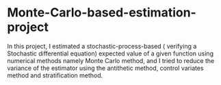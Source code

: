 # Monte-Carlo-based-estimation-project
In this project, I estimated a stochastic-process-based ( verifying a Stochastic differential equation) expected value of a given function using numerical methods namely Monte Carlo method, and I tried to reduce the variance of the estimator using the antithetic method, control variates method and stratification method.
